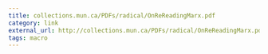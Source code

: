 ```yaml
---
title: ‎collections.mun.ca/PDFs/radical/OnReReadingMarx.pdf
category: link
external_url: http://collections.mun.ca/PDFs/radical/OnReReadingMarx.pdf
tags: macro
---
```

